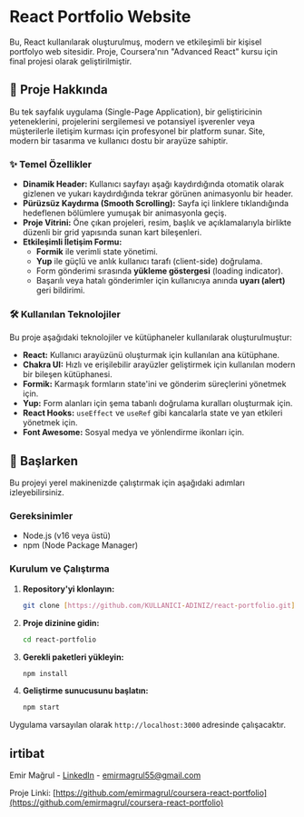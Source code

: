 # React Portfolio Website

Bu, React kullanılarak oluşturulmuş, modern ve etkileşimli bir kişisel portfolyo web sitesidir. Proje, Coursera'nın "Advanced React" kursu için final projesi olarak geliştirilmiştir.

## 🚀 Proje Hakkında

Bu tek sayfalık uygulama (Single-Page Application), bir geliştiricinin yeteneklerini, projelerini sergilemesi ve potansiyel işverenler veya müşterilerle iletişim kurması için profesyonel bir platform sunar. Site, modern bir tasarıma ve kullanıcı dostu bir arayüze sahiptir.

### ✨ Temel Özellikler

- **Dinamik Header:** Kullanıcı sayfayı aşağı kaydırdığında otomatik olarak gizlenen ve yukarı kaydırdığında tekrar görünen animasyonlu bir header.
- **Pürüzsüz Kaydırma (Smooth Scrolling):** Sayfa içi linklere tıklandığında hedeflenen bölümlere yumuşak bir animasyonla geçiş.
- **Proje Vitrini:** Öne çıkan projeleri, resim, başlık ve açıklamalarıyla birlikte düzenli bir grid yapısında sunan kart bileşenleri.
- **Etkileşimli İletişim Formu:**
  - **Formik** ile verimli state yönetimi.
  - **Yup** ile güçlü ve anlık kullanıcı tarafı (client-side) doğrulama.
  - Form gönderimi sırasında **yükleme göstergesi** (loading indicator).
  - Başarılı veya hatalı gönderimler için kullanıcıya anında **uyarı (alert)** geri bildirimi.

### 🛠️ Kullanılan Teknolojiler

Bu proje aşağıdaki teknolojiler ve kütüphaneler kullanılarak oluşturulmuştur:

- **React:** Kullanıcı arayüzünü oluşturmak için kullanılan ana kütüphane.
- **Chakra UI:** Hızlı ve erişilebilir arayüzler geliştirmek için kullanılan modern bir bileşen kütüphanesi.
- **Formik:** Karmaşık formların state'ini ve gönderim süreçlerini yönetmek için.
- **Yup:** Form alanları için şema tabanlı doğrulama kuralları oluşturmak için.
- **React Hooks:** `useEffect` ve `useRef` gibi kancalarla state ve yan etkileri yönetmek için.
- **Font Awesome:** Sosyal medya ve yönlendirme ikonları için.

## 🏁 Başlarken

Bu projeyi yerel makinenizde çalıştırmak için aşağıdaki adımları izleyebilirsiniz.

### Gereksinimler

- Node.js (v16 veya üstü)
- npm (Node Package Manager)

### Kurulum ve Çalıştırma

1.  **Repository'yi klonlayın:**
    ```sh
    git clone [https://github.com/KULLANICI-ADINIZ/react-portfolio.git](https://github.com/KULLANICI-ADINIZ/react-portfolio.git)
    ```
2.  **Proje dizinine gidin:**
    ```sh
    cd react-portfolio
    ```
3.  **Gerekli paketleri yükleyin:**
    ```sh
    npm install
    ```
4.  **Geliştirme sunucusunu başlatın:**
    ```sh
    npm start
    ```
Uygulama varsayılan olarak `http://localhost:3000` adresinde çalışacaktır.

## irtibat

Emir Mağrul - [LinkedIn](https://www.linkedin.com/in/emirmagrul) - emirmagrul55@gmail.com

Proje Linki: [https://github.com/emirmagrul/coursera-react-portfolio](https://github.com/emirmagrul/coursera-react-portfolio)
